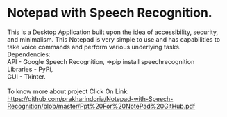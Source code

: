 # Notepad with Speech Recognition.
This is a Desktop Application built upon the idea of accessibility, security, and minimalism. This Notepad is very simple to use and has capabilities to take voice commands and perform various underlying tasks.<br>
Dependencies: <br>
API - Google Speech Recognition, =>pip install speechrecognition <br> 
Libraries - PyPi, <br>
GUI - Tkinter. <br>
<br>
To know more about project Click On Link:<br>
https://github.com/prakharindoria/Notepad-with-Speech-Recognition/blob/master/Ppt%20For%20NotePad%20GitHub.pdf


